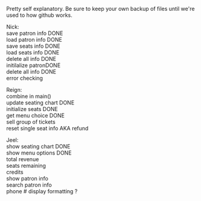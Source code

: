 Pretty self explanatory. Be sure to keep your own backup of files until we're used to how github works.  
  
Nick:  
save patron info  DONE  
load patron info  DONE  
save seats info   DONE  
load seats info   DONE  
delete all info   DONE  
initilalize patronDONE  
delete all info   DONE  
error checking

Reign:  
combine in main()       
update seating chart  DONE  
initialize seats      DONE  
get menu choice       DONE  
sell group of tickets  
reset single seat info AKA refund  

Jeel:  
show seating chart  DONE  
show menu options  DONE  
total revenue  
seats remaining  
credits  
show patron info  
search patron info  
phone # display formatting ?  
